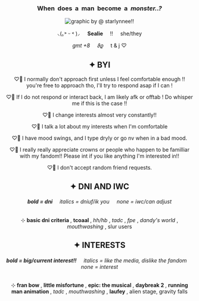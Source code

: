 <h3 align="center">
  When ‎ does‎‎‎ ‎ a‎‎ ‎ man‎‎‎ ‎ become ‎ a‎‎ ‎ <i> monster..? </i>
</h3>

<p align="center">
  <img src="https://file.garden/Z1OpYh3OMHUM4tMG/star_comm.png" alt="graphic by @ starlynnee!!">
</p>

<p align="center">
  ⸜(｡˃ ᵕ ˂ )⸝ ‎ ‎ ‎ ‎ <b> Sealie </b> ‎ ‎ ‎ ‎ !! ‎ ‎ ‎ ‎ she/they
</p>
<p align="center">
  <i> gmt +8 </i> ‎ ‎ ‎ ‎ 𝜗𝜚 ‎ ‎ ‎ ‎ t & j ♡‎
</p>

<h2 align="center">
  ✦ BYI 
</h2>
<p align="center">
  ♡𝅼 I normally don't approach first unless I feel comfortable enough !! you're free to approach tho, I'll try to respond asap if I can !
</p>
<p align="center">
  ♡𝅼 If I do not respond or interact back, I am likely afk or offtab ! Do whisper me if this is the case !!
</p>
<p align="center">
  ♡𝅼 I change interests almost very constantly!!
</p>
<p align="center">
  ♡𝅼 I talk a lot about my interests when I'm comfortable
</p>
<p align="center">
  ♡𝅼 I have mood swings, and I type dryly or go nv when in a bad mood.
</p>
<p align="center">
  ♡𝅼 I really really appreciate crowns or people who happen to be familliar with my fandom!! Please int if you like anything I'm interested in!!
</p>
<p align="center">
  ♡𝅼 I don't accept random friend requests.
</p>

<h2 align="center">
  ✦ DNI AND IWC
</h2>
<h6 align="center">
  <b> bold = dni‎ </b> ‎ ‎ ‎ ‎ <i> italics </i> = dniuf/ik you‎ ‎ ‎ ‎ ‎ none = iwc/can adjust
</h6>
<p align="center">
  ⊹‎ <b> basic dni criteria </b> , <b> tcoaal </b>, <i> hh/hb </i>, <i> tadc </i>, <i> fpe </i>, <i> dandy's world </i>, <i> mouthwashing </i>, slur users
</p>

<h2 align="center">
  ✦ INTERESTS
</h2>
<h6 align="center">
  <b> bold = big/current interest!!‎ </b> ‎ ‎ ‎ ‎ <i> italics </i> = like the media, dislike the fandom ‎ ‎ ‎ ‎ none = interest
</h6>
<p align="center">
  ⊹‎ <b> fran bow </b> , <b> little misfortune </b>, <b> epic: the musical </b>, <b> daybreak 2 </b>, <b> running man animation </b>, <i> tadc </i>, <i> mouthwashing </i>, <b> laufey </b>, alien stage, gravity falls
</p>
